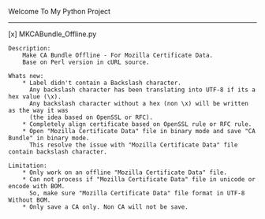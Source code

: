 Welcome To My Python Project
____________________________

[x] MKCABundle_Offline.py
    
    Description:
        Make CA Bundle Offline - For Mozilla Certificate Data.
        Base on Perl version in cURL source.

    Whats new:
        * Label didn't contain a Backslash character.
          Any backslash character has been translating into UTF-8 if its a hex value (\x).
          Any backslash character without a hex (non \x) will be written as the way it was
          (the idea based on OpenSSL or RFC).
        * Completely align certificate based on OpenSSL rule or RFC rule.
        * Open "Mozilla Certificate Data" file in binary mode and save "CA Bundle" in binary mode.
          This resolve the issue with "Mozilla Certificate Data" file contain backslash character.

    Limitation:
        * Only work on an offline "Mozilla Certificate Data" file.
        * Can not process if "Mozilla Certificate Data" file in unicode or encode with BOM.
          So, make sure "Mozilla Certificate Data" file format in UTF-8 Without BOM.
        * Only save a CA only. Non CA will not be save.
